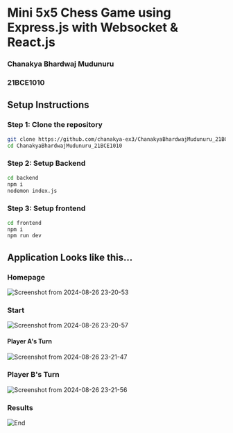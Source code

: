 # Mini 5x5 Chess Game using Express.js with Websocket & React.js
### Chanakya Bhardwaj Mudunuru
### 21BCE1010

## Setup Instructions

### Step 1: Clone the repository

```sh
git clone https://github.com/chanakya-ex3/ChanakyaBhardwajMudunuru_21BCE1010.git
cd ChanakyaBhardwajMudunuru_21BCE1010
```
### Step 2: Setup Backend
```sh
cd backend
npm i
nodemon index.js
```

### Step 3: Setup frontend
```sh
cd frontend
npm i
npm run dev
```

## Application Looks like this...

### Homepage
![Screenshot from 2024-08-26 23-20-53](https://github.com/user-attachments/assets/50e124d7-a8f5-4069-a954-d3d81a1255f6)

### Start
![Screenshot from 2024-08-26 23-20-57](https://github.com/user-attachments/assets/1a3f5d37-b091-4c83-850c-7de10e155132)

#### Player A's Turn
![Screenshot from 2024-08-26 23-21-47](https://github.com/user-attachments/assets/b7139cfb-ab4d-4b83-af04-cbde14b1b316)

### Player B's Turn
![Screenshot from 2024-08-26 23-21-56](https://github.com/user-attachments/assets/be56aed1-8c79-41be-820e-6b7c8835e44c)

### Results
![End](https://github.com/user-attachments/assets/be960b53-deb9-4f5c-87a1-47c7f8db437e)
